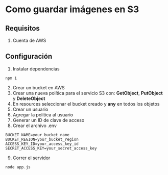 # Como guardar imágenes en S3

## Requisitos
1. Cuenta de AWS

## Configuración

1. Instalar dependencias

```
npm i
```

2. Crear un bucket en AWS
3. Crear una nueva política para el servicio S3 con: **GetObject**, **PutObject** y **DeleteObject**
4. En resources seleccionar el bucket creado y **any** en todos los objetos
5. Crear un usuario
6. Agregar la política al usuario
7. Generar un ID de clave de acceso
8. Crear el archivo .env

```
BUCKET_NAME=your_bucket_name
BUCKET_REGION=your_bucket_region
ACCESS_KEY_ID=your_access_key_id
SECRET_ACCESS_KEY=your_secret_access_key
```

9. Correr el servidor

```
node app.js
```